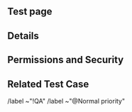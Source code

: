 ## Test page

<!-- What page do we test? -->

## Details

<!-- How are we going to test the page? -->

## Permissions and Security

<!-- What permissions are required to perform the described actions? Are they consistent with the existing permissions as documented for users, groups, and projects as appropriate? Is the proposed behavior consistent between the UI, API, and other access methods (e.g. email replies)? -->

## Related Test Case

<!-- What test case should we use for our automation test? -->

/label ~"!QA"
/label ~"@Normal priority" 